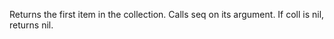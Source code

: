   Returns the first item in the collection. Calls seq on its
    argument. If coll is nil, returns nil.